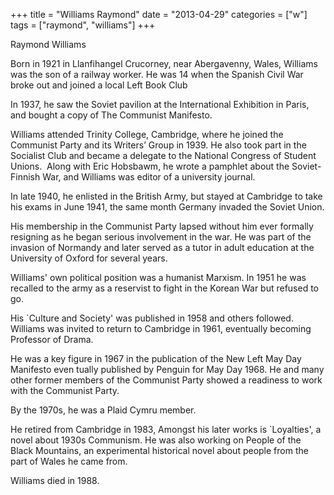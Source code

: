+++
title = "Williams Raymond"
date = "2013-04-29"
categories = ["w"]
tags = ["raymond", "williams"]
+++

Raymond Williams

Born in 1921 in Llanfihangel Crucorney, near Abergavenny, Wales, Williams was the son of a railway worker. He was 14 when the Spanish Civil War broke out and joined a local Left Book Club

In 1937, he saw the Soviet pavilion at the International Exhibition in Paris, and bought a copy of The Communist Manifesto.

Williams attended Trinity College, Cambridge, where he joined the Communist Party and its Writers’ Group in 1939. He also took part in the Socialist Club and became a delegate to the National Congress of Student Unions.  Along with Eric Hobsbawm, he wrote a pamphlet about the Soviet-Finnish War, and Williams was editor of a university journal.

In late 1940, he enlisted in the British Army, but stayed at Cambridge to take his exams in June 1941, the same month Germany invaded the Soviet Union.

His membership in the Communist Party lapsed without him ever formally resigning as he began serious involvement in the war. He was part of the invasion of Normandy and later served as a tutor in adult education at the University of Oxford for several years.

Williams' own political position was a humanist Marxism. In 1951 he was recalled to the army as a reservist to fight in the Korean War but refused to go.

His \`Culture and Society' was published in 1958 and others followed. Williams was invited to return to Cambridge in 1961, eventually becoming Professor of Drama.

He was a key figure in 1967 in the publication of the New Left May Day Manifesto even tually published by Penguin for May Day 1968. He and many other former members of the Communist Party showed a readiness to work with the Communist Party.

By the 1970s, he was a Plaid Cymru member.

He retired from Cambridge in 1983, Amongst his later works is \`Loyalties', a novel about 1930s Communism. He was also working on People of the Black Mountains, an experimental historical novel about people from the part of Wales he came from.

Williams died in 1988.
